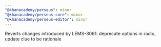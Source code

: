 ```yaml
---
"@khanacademy/perseus": minor
"@khanacademy/perseus-core": minor
"@khanacademy/perseus-editor": minor
---
```


Reverts changes introduced by LEMS-3061: deprecate options in radio, update clue to be rationale
